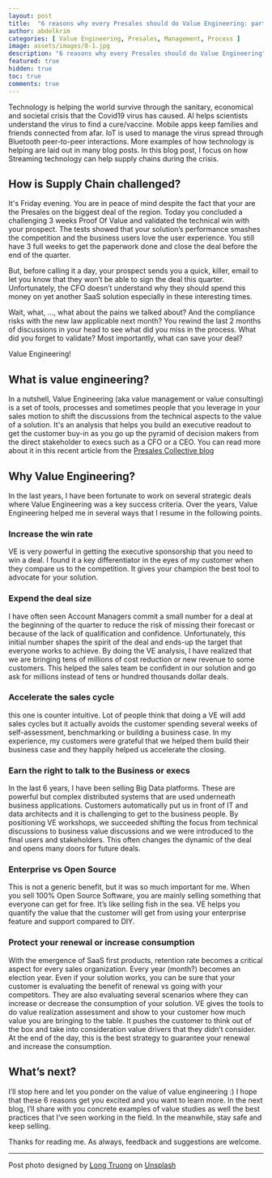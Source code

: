 ```yaml
---
layout: post
title:  "6 reasons why every Presales should do Value Engineering: part 1"
author: abdelkrim
categories: [ Value Engineering, Presales, Management, Process ]
image: assets/images/8-1.jpg
description: "6 reasons why every Presales should do Value Engineering"
featured: true
hidden: true
toc: true
comments: true
---
```

Technology is helping the world survive through the sanitary, economical and societal crisis that the Covid19 virus has caused. AI helps scientists understand the virus to find a cure/vaccine. Mobile apps keep families and friends connected from afar. IoT is used to manage the virus spread through Bluetooth peer-to-peer interactions. More examples of how technology is helping are laid out in many blog posts. In this blog post, I focus on how Streaming technology can help supply chains during the crisis.

## How is Supply Chain challenged?

It's Friday evening. You are in peace of mind despite the fact that your are the Presales on the biggest deal of the region. 
Today you concluded a challenging 3 weeks Proof Of Value and validated the technical win with your prospect. The tests showed that your solution’s 
performance smashes the competition and the business users love the user experience. You still have 3 full weeks to get the paperwork done and close the deal 
before the end of the quarter.
 
But, before calling it a day, your prospect sends you a quick, killer, email to let you know that they won’t be able to sign the deal this quarter. 
Unfortunately, the CFO doesn’t understand why they should spend this money on yet another SaaS solution especially in these interesting times.

Wait, what, …, what about the pains we talked about? And the compliance risks with the new law applicable next month? You rewind the last 2 months of discussions 
in your head to see what did you miss in the process. What did you forget to validate? Most importantly, what can save your deal? 

Value Engineering!

## What is value engineering?
In a nutshell, Value Engineering (aka value management or value consulting) is a set of tools, processes and sometimes people that you leverage in your 
sales motion to shift the discussions from the technical aspects to the value of a solution. It's an analysis that helps you build an executive readout to 
get the customer buy-in as you go up the pyramid of decision makers from the direct stakeholder to execs such as a CFO or a CEO. You can read more about 
it in this recent article from the [Presales Collective blog](https://www.presalescollective.com/post/what-is-value-consulting)

## Why Value Engineering?
In the last years, I have been fortunate to work on several strategic deals where Value Engineering was a key success criteria. 
Over the years, Value Engineering helped me in several ways that I resume in the following points.

### Increase the win rate
VE is very powerful in getting the executive sponsorship that you need to win a deal. I found it a key differentiator in the eyes of my customer when they compare us to the competition. It gives your champion the best tool to advocate for your solution.

### Expend the deal size
I have often seen Account Managers commit a small number for a deal at the beginning of the quarter to reduce the risk of missing their forecast or because of the lack of qualification and confidence. Unfortunately, this initial number shapes the spirit of the deal and ends-up the target that everyone works to achieve. By doing the VE analysis, I have realized that we are bringing tens of millions of cost reduction or new revenue to some customers. This helped the sales team be confident in our solution and go ask for millions instead of tens or hundred thousands dollar deals. 

### Accelerate the sales cycle
this one is counter intuitive. Lot of people think that doing a VE will add sales cycles but it actually avoids the customer spending several weeks of self-assessment, benchmarking or building a business case. In my experience, my customers were grateful that we helped them build their business case and they happily helped us accelerate the closing.

### Earn the right to talk to the Business or execs
In the last 6 years, I have been selling Big Data platforms. These are powerful but complex distributed systems that are used underneath business applications. Customers automatically put us in front of IT and data architects and it is challenging to get to the business people. By positioning VE workshops, we succeeded shifting the focus from technical discussions to business value discussions and we were introduced to the final users and stakeholders. This often changes the dynamic of the deal and opens many doors for future deals. 

### Enterprise vs Open Source
This is not a generic benefit, but it was so much important for me. When you sell 100% Open Source Software, you are mainly selling something that everyone can get for free. It’s like selling fish in the sea. VE helps you quantify the value that the customer will get from using your enterprise feature and support compared to DIY. 

### Protect your renewal or increase consumption
With the emergence of SaaS first products, retention rate becomes a critical aspect for every sales organization. Every year (month?) becomes an election year. Even if your solution works, you can be sure that your customer is evaluating the benefit of renewal vs going with your competitors. They are also evaluating several scenarios where they can increase or decrease the consumption of your solution. VE gives the tools to do value realization assessment and show to your customer how much value you are bringing to the table. It pushes the customer to think out of the box and take into consideration value drivers that they didn’t consider. At the end of the day, this is the best strategy to guarantee your renewal and increase the consumption. 

## What’s next?
I’ll stop here and let you ponder on the value of value engineering :) I hope that these 6 reasons get you excited and you want to learn more. In the next blog, I’ll share with you concrete examples of value studies as well the best practices that I’ve seen working in the field. In the meanwhile, stay safe and keep selling.

Thanks for reading me. As always, feedback and suggestions are welcome.

---
Post photo designed by [Long Truong](https://unsplash.com/@frostbud) on [Unsplash](https://unsplash.com/)  
